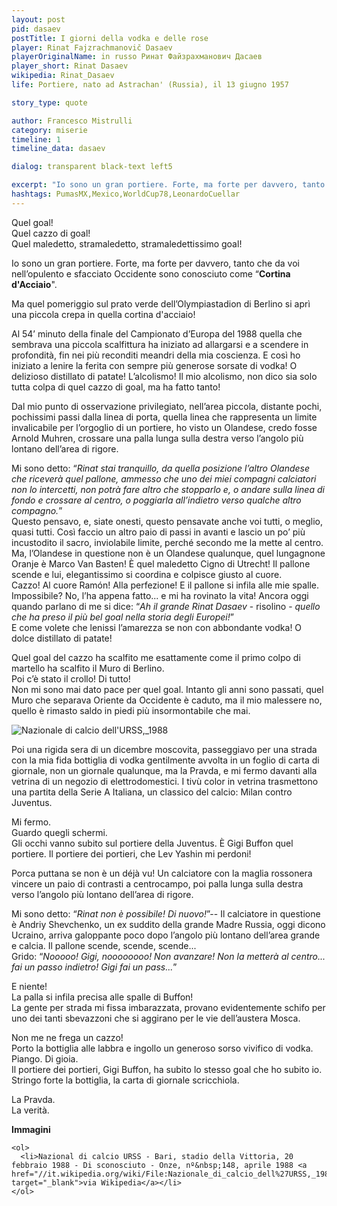 ```yaml
---
layout: post
pid: dasaev
postTitle: I giorni della vodka e delle rose
player: Rinat Fajzrachmanovič Dasaev
playerOriginalName: in russo Ринат Файзрахманович Дасаев
player_short: Rinat Dasaev
wikipedia: Rinat_Dasaev
life: Portiere, nato ad Astrachan' (Russia), il 13 giugno 1957

story_type: quote

author: Francesco Mistrulli
category: miserie
timeline: 1
timeline_data: dasaev

dialog: transparent black-text left5

excerpt: "Io sono un gran portiere. Forte, ma forte per davvero, tanto che da voi nell’opulento e sfacciato Occidente sono conosciuto come “Cortina d'Acciaio!"
hashtags: PumasMX,Mexico,WorldCup78,LeonardoCuellar
---
```

Quel goal!  
Quel cazzo di goal!  
Quel maledetto, stramaledetto, stramaledettissimo goal!  

Io sono un gran portiere. Forte, ma forte per davvero, tanto che da voi nell’opulento e sfacciato Occidente sono conosciuto come “**Cortina d'Acciaio**".

Ma quel pomeriggio sul prato verde dell’Olympiastadion di Berlino si aprì una piccola crepa in quella cortina d'acciaio!

Al 54’ minuto della finale del Campionato d’Europa del 1988 quella che sembrava una piccola scalfittura ha iniziato ad allargarsi e a scendere in profondità, fin nei più reconditi meandri della mia coscienza. E così ho iniziato a lenire la ferita con sempre più generose sorsate di vodka! O delizioso distillato di patate! L’alcolismo! Il mio alcolismo, non dico sia solo tutta colpa di quel cazzo di goal, ma ha fatto tanto!

Dal mio punto di osservazione privilegiato, nell’area piccola, distante pochi, pochissimi passi dalla linea di porta, quella linea che rappresenta un limite invalicabile per l’orgoglio di un portiere, ho visto un Olandese, credo fosse Arnold Muhren, crossare una palla lunga sulla destra verso l’angolo più lontano dell’area di rigore.

Mi sono detto: “_Rinat stai tranquillo, da quella posizione l’altro Olandese che riceverà quel pallone, ammesso che uno dei miei compagni calciatori non lo intercetti, non potrà fare altro che stopparlo e, o andare sulla linea di fondo e crossare al centro, o poggiarla all’indietro verso qualche altro compagno._”  
Questo pensavo, e, siate onesti, questo pensavate anche voi tutti, o meglio, quasi tutti. Così faccio un altro paio di passi in avanti e lascio un po’ più incustodito il sacro, inviolabile limite, perché secondo me la mette al centro. Ma, l’Olandese in questione non è un Olandese qualunque, quel lungagnone Oranje è Marco Van Basten! È quel maledetto Cigno di Utrecht! Il pallone scende e lui, elegantissimo si coordina e colpisce giusto al cuore.  
Cazzo! Al cuore Ramón! Alla perfezione! E il pallone si infila alle mie spalle. Impossibile? No, l’ha appena fatto... e mi ha rovinato la vita! Ancora oggi quando parlano di me si dice: “*Ah il grande Rinat Dasaev* - risolino - *quello che ha preso il più bel goal nella storia degli Europei!*”  
E come volete che lenissi l’amarezza se non con abbondante vodka! O dolce distillato di patate!

Quel goal del cazzo ha scalfito me esattamente come il primo colpo di martello ha scalfito il Muro di Berlino.  
Poi c’è stato il crollo! Di tutto!  
Non mi sono mai dato pace per quel goal. Intanto gli anni sono passati, quel Muro che separava Oriente da Occidente è caduto, ma il mio malessere no, quello è rimasto saldo in piedi più insormontabile che mai.

<img class="responsive-img border w100" src="{{site.baseurl}}/assets/pics/{{page.pid}}/Nazionale_di_calcio_dell'URSS,_1988.jpg" alt="Nazionale di calcio dell'URSS,_1988">

Poi una rigida sera di un dicembre moscovita, passeggiavo per una strada con la mia fida bottiglia di vodka gentilmente avvolta in un foglio di carta di giornale, non un giornale qualunque, ma la Pravda, e mi fermo davanti alla vetrina di un negozio di elettrodomestici. I tivù color in vetrina trasmettono una partita della Serie A Italiana, un classico del calcio: Milan contro Juventus.

Mi fermo.  
Guardo quegli schermi.  
Gli occhi vanno subito sul portiere della Juventus. È Gigi Buffon quel portiere. Il portiere dei portieri, che Lev Yashin mi perdoni!

Porca puttana se non è un déjà vu! Un calciatore con la maglia rossonera vincere un paio di contrasti a centrocampo, poi palla lunga sulla destra verso l’angolo più lontano dell’area di rigore.

Mi sono detto: “_Rinat non è possibile! Di nuovo!_”--
Il calciatore in questione è Andriy Shevchenko, un ex suddito della grande Madre Russia, oggi dicono Ucraino, arriva galoppante poco dopo l’angolo più lontano dell’area grande e calcia.
Il pallone scende, scende, scende...  
Grido: “_Nooooo! Gigi, noooooooo! Non avanzare! Non la metterà al centro... fai un passo indietro! Gigi fai un pass..._”

E niente!  
La palla si infila precisa alle spalle di Buffon!  
La gente per strada mi fissa imbarazzata, provano evidentemente schifo per uno dei tanti sbevazzoni che si aggirano per le vie dell’austera Mosca.

Non me ne frega un cazzo!  
Porto la bottiglia alle labbra e ingollo un generoso sorso vivifico di vodka.
Piango. Di gioia.  
Il portiere dei portieri, Gigi Buffon, ha subito lo stesso goal che ho subito io.
Stringo forte la bottiglia, la carta di giornale scricchiola.

La Pravda.  
La verità.

<div class="post-disclaimer">
    <b>Immagini</b><br/>

    <ol>
      <li>Nazional di calcio URSS - Bari, stadio della Vittoria, 20 febbraio 1988 - Di sconosciuto - Onze, nº&nbsp;148, aprile 1988 <a href="//it.wikipedia.org/wiki/File:Nazionale_di_calcio_dell%27URSS,_1988.jpg" target="_blank">via Wikipedia</a></li>
    </ol>
</div>


<script>


    var dasaev=[
        {
            type:"birth",
            category:"event",
            timestamps:[new Date(1957,6-1,13)],
            text:{
                body:"Il 13 Giudno 1957, nasce Ad Astrachan', città sul Mar Caspio, Rinat Fajzrachmanovič Dasaev.",
                link:null
            }
        },
        {
            type:"club",
            category:"range",
            timestamps:[1975,1977],
            team:"Volgar' Astrachan'",
            text:{
                body:"Nel 1976 inizia la carriera nelle fila del Volgar' Astrachan', dove inizia come centrocampista, ma finisce per diventare portiere.",
                link:null
            }
        },
        {
            type:"club",
            category:"range",
            timestamps:[1977,1988],
            team:"Spartak Mosca",
            text:{
                body:"Per 11 anni, dal 1977 al 1988 &egrave; il portiere dello Spartak Mosca, la squadra del Partito Comunista, dove gioca 335 partite e subisce 279 reti.",
                link:null
            }
        },
        {
            type:"club",
            category:"range",
            timestamps:[1988,1991],
            team:"Siviglia",
            text:{
                body:"Dal 1988 al 1991 gioca in Spagna nelle file del <b>Siviglia</b>.<br/>Colleziona 69 presenze, subendo 67 goal. Non avr&agrave; molta fortuna in Spagna. Nel marzo 1991 la sua esperienza a Siviglia è considerata fallimentare e a fine stagione, a neanche 34 anni, si ritira.",
                link:null
            }
        },
        {
            type:"olympics",
            category:"event",
            timestamps:[new Date(1980,8-1,26),new Date(1980,9-1,11)],
            cup:"Olimpiadi di Mosca",
            team:"",
            text:{

                body:"Partecipa alle Olimpiadi di Mosca nel 1980, vincendo la medaglia di bronzo con la nazionale russa.",
            }
        },
        {
            type:"cup",
            category:"event",
            timestamps:[new Date(1988,8-1,26),new Date(1988,9-1,11)],
            cup:"Europei",
            text:{

                body:"La nazionale Russa raggiunge il secondo posto agli europei in Germania Ovest nel 1988. Sconfitta per 2-0 contro l'Olanda, sar&agrave; la partita ricordata per il goal capolavoro di Marco van Basten.",
            }
        },
        {
            type:"cup",
            category:"event",
            timestamps:[new Date(1982,8-1,26),new Date(1982,9-1,11)],
            cup:"Calciatore URSS dell'Anno",
            text:{

                body:"Nel 1982 vince il premio di Calciatore Sovietico dell'anno",
            }
        },
        {
            type:"history",
            category:"event",
            timestamps:[new Date(1962,10-1,15)],
            text:{

                body:"15 - 28 ottobre 1962 - Crisi dei missili di Cuba.<br/><br/>Conosciuta anche come crisi di ottobre, o crisi dei Caraibi, fu un confronto tra Stati Uniti e Unione Sovietica in merito al dispiegamento di missili balistici sovietici a Cuba in risposta a quelli statunitensi schierati in Italia e Turchia.",
                link:"https://it.wikipedia.org/wiki/Crisi_dei_missili_di_Cuba"
            }
        },
        {
            type:"history",
            category:"event",
            timestamps:[new Date(1989,11-1,9)],
            text:{

                body:"9 Novembre 1989, cade il Muro di Berlino.<br/><br/>Il muro divise in due la città di Berlino per 28 anni, dal 13 agosto del 1961 fino al 9 novembre 1989, giorno in cui il governo tedesco-orientale decretò l'apertura delle frontiere con la repubblica federale.",
                link:"http://it.wikipedia.org/wiki/Muro_di_Berlino"
            }
        },
        {
            type:"history",
            category:"event",
            timestamps:[new Date(1992,12-1,26)],
            text:{

                body:"26 Dicembre 1992, si scioglie ufficialmente l'Unione Sovietica.<br/><br/>Nell'agosto 1991 (fra il 19 e il 21), l'Unione Sovietica si dissolse dopo un fallito colpo di Stato, tentato da alcuni elementi dei vertici militari e dello Stato, che osteggiavano la direzione verso cui Gorbačëv stava guidando la nazione e il nuovo patto federativo delle repubbliche sovietiche che doveva essere siglato dopo poche settimane.",
                link:"http://it.wikipedia.org/wiki/Muro_di_Berlino"
            }
        },
        {
            type:"national",
            timestamps:[1979,1990],
            team:"URSS",
            apps:91,
            goals:0
        },
        {
            type:"trainer",
            category:"range",
            timestamps:[2003,2005],
            team:"Russia",
            text:{

                body:"Dal 2003 al 2005 &egrave; l'assistente allenatore della nazionale Russa.",
            }
        },
        {
            type:"trainer",
            category:"range",
            timestamps:[2007,2012],
            team:"Torpedo Mosca",
            text:{

                body:"Tra il 2007 e il 2008 diventa Assistente Allenatore nella Torpedo Mosca.<br/><br/>Nel 2012, prima di passare allo Spartak Mosca, occupa il ruolo di allenatore dei portieri nella Torpedo.",
            }
        },
        {
            type:"trainer",
            category:"range",
            timestamps:[2012],
            team:"Spartak Mosca",
            text:{

                body:"Dal 2012 &egrave; l'allenatore dei portieri nelle giovanili dello Spartak Mosca.",
            }
        }
    ];

</script>
